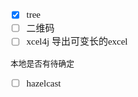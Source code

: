 <span  style="font-family: Simsun,serif; font-size: 15px; ">

- [x] tree
- [ ] 二维码
- [ ] xcel4j 导出可变长的excel

~~~
本地是否有待确定
~~~

- [ ] hazelcast

</span>